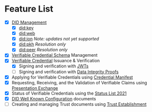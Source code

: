 # Feature List

- [x] [DID Management](https://www.w3.org/TR/did-core/)
    - [x] [did:key](https://w3c-ccg.github.io/did-method-key/)
    - [x] [did:web](https://w3c-ccg.github.io/did-method-web/)
    - [x] [did:ion](https://identity.foundation/ion/) _Note: updates not yet supported_
    - [x] [did:pkh](https://w3c-ccg.github.io/did-method-pkh/) _Resolution only_
    - [x] [did:peer](https://identity.foundation/peer-did-method-spec/) _Resolution only_
- [x] [Verifiable Credential Schema](https://w3c-ccg.github.io/vc-json-schemas/v2/index.html) Management
- [x] [Verifiable Credential](https://www.w3.org/TR/vc-data-model) Issuance & Verification
    - [x] Signing and verification with [JWTs](https://w3c.github.io/vc-jwt/)
    - [ ] Signing and verification with [Data Integrity Proofs](https://w3c.github.io/vc-data-integrity/)
- [x] Applying for Verifiable Credentials using [Credential Manifest](https://identity.foundation/credential-manifest/)
- [x] Requesting, Receiving, and the Validation of Verifiable Claims
  using [Presentation Exchange](https://identity.foundation/presentation-exchange/)
- [x] Status of Verifiable Credentials using the [Status List 2021](https://w3c-ccg.github.io/vc-status-list-2021/)
- [x] [DID Well Known Configuration](https://identity.foundation/.well-known/resources/did-configuration/) documents
- [ ] Creating and managing Trust documents
  using [Trust Establishment](https://identity.foundation/trust-establishment/)